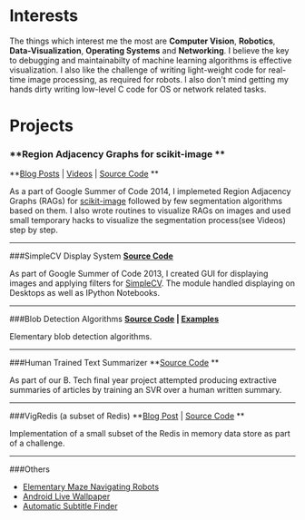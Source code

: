 # Interests

The things which interest me the most are **Computer Vision**, **Robotics**, **Data-Visualization**, **Operating Systems** and **Networking**. I believe the key to debugging and maintainabilty of machine learning algorithms is effective visualization. I also like the challenge of writing light-weight code for real-time image processing, as required for robots. I also don't mind getting my hands dirty writing low-level C code for OS or network related tasks.

# Projects
###   **Region Adjacency Graphs for scikit-image **
**[Blog Posts](https://vcansimplify.wordpress.com/tag/RAG/) | [Videos](https://www.dropbox.com/sc/1rmqf3v5tip5d58/AADjpJP8uEhjCFg_qh3MZqiNa) | [Source Code](https://github.com/scikit-image/scikit-image/tree/master/skimage/future/graph) **

As a part of Google Summer of Code 2014, I implemeted Region Adjacency Graphs (RAGs) for [scikit-image](http://scikit-image.org/) followed by few segmentation algorithms based on them. I also wrote routines to visualize RAGs on images and used small temporary hacks to visualize the segmentation process(see Videos) step by step.

***

###SimpleCV Display System
**[Source Code](https://github.com/jayrambhia/SimpleCV2/tree/master/SimpleCV/Display)**

As part of Google Summer of Code 2013, I created GUI for displaying images and applying filters for [SimpleCV](http://simplecv.org/). The module handled displaying on Desktops as well as IPython Notebooks.

***

###Blob Detection Algorithms
**[Source Code](https://github.com/scikit-image/scikit-image/blob/master/skimage/feature/blob.py) | [Examples](http://scikit-image.org/docs/dev/auto_examples/plot_blob.html)**

Elementary blob detection algorithms.

***

###Human Trained Text Summarizer
**[Source Code](https://github.com/vighneshbirodkar/summarize) **

As part of our B. Tech final year project attempted producing extractive summaries of articles by training an SVR over a human written summary.

***

###VigRedis (a subset of Redis)
**[Blog Post](https://vcansimplify.wordpress.com/2014/03/16/vigredis-the-story-behind/) | [Source Code](https://github.com/vighneshbirodkar/vigredis) **

Implementation of a small subset of the Redis in memory data store as part of a challenge.

***

###Others
* [Elementary Maze Navigating Robots](https://vcansimplify.wordpress.com/category/robotics/)
* [Android Live Wallpaper](https://play.google.com/store/apps/details?id=com.weirdbeard.emanate)
* [Automatic Subtitle Finder](https://code.google.com/p/autosubtitles/)
